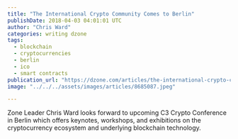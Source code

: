 ```yaml
---
title: "The International Crypto Community Comes to Berlin"
publishDate: 2018-04-03 04:01:01 UTC
author: "Chris Ward"
categories: writing dzone
tags:
  - blockchain
  - cryptocurrencies
  - berlin
  - ico
  - smart contracts
publication_url: "https://dzone.com/articles/the-international-crypto-community-comes-to-berlin"
image: "../../../assets/images/articles/8685087.jpeg"

---
```

Zone Leader Chris Ward looks forward to upcoming C3 Crypto Conference in Berlin which offers keynotes, workshops, and exhibitions on the cryptocurrency ecosystem and underlying blockchain technology.

